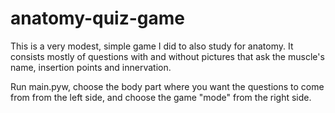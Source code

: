 # anatomy-quiz-game
 
This is a very modest, simple game I did to also study for anatomy. It consists mostly of questions with and without pictures that ask the muscle's name, insertion points and innervation.

Run main.pyw, choose the body part where you want the questions to come from from the left side, and choose the game "mode" from the right side. 